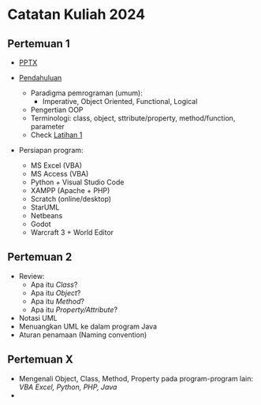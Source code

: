 # Catatan Kuliah 2024

## Pertemuan 1
- [PPTX](pptx/pbo-pertemuan-1.pptx)
- [Pendahuluan](01-pendahuluan.md)
  - Paradigma pemrograman (umum):
    - Imperative, Object Oriented, Functional, Logical
  - Pengertian OOP
  - Terminologi: class, object, sttribute/property, method/function, parameter
  - Check [Latihan 1](latihan/latihan-01.md)

- Persiapan program:
  - MS Excel (VBA)
  - MS Access (VBA)
  - Python + Visual Studio Code
  - XAMPP (Apache + PHP)
  - Scratch (online/desktop)
  - StarUML
  - Netbeans
  - Godot
  - Warcraft 3 + World Editor

## Pertemuan 2
- Review:
  - Apa itu _Class_?
  - Apa itu _Object_?
  - Apa itu _Method_?
  - Apa itu _Property/Attribute_?
- Notasi UML
- Menuangkan UML ke dalam program Java
- Aturan penamaan (Naming convention)



## Pertemuan X
- Mengenali Object, Class, Method, Property pada program-program lain: _VBA Excel, Python, PHP, Java_
- 